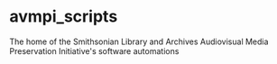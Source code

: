 # avmpi_scripts
The home of the Smithsonian Library and Archives Audiovisual Media Preservation Initiative's software automations
